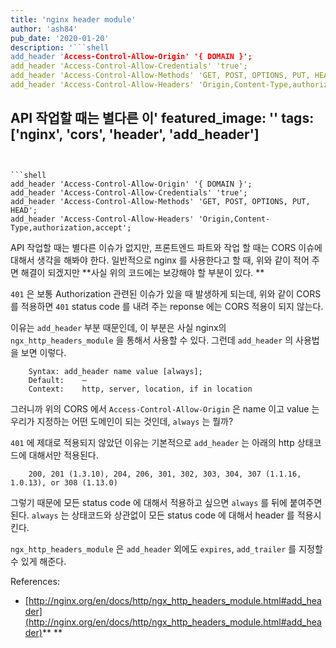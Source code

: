 ```yaml
---
title: 'nginx header module'
author: 'ash84'
pub_date: '2020-01-20'
description: '```shell
add_header 'Access-Control-Allow-Origin' '{ DOMAIN }';
add_header 'Access-Control-Allow-Credentials' 'true';
add_header 'Access-Control-Allow-Methods' 'GET, POST, OPTIONS, PUT, HEAD';
add_header 'Access-Control-Allow-Headers' 'Origin,Content-Type,authorization,accept';
```

API 작업할 때는 별다른 이'
featured_image: ''
tags: ['nginx', 'cors', 'header', 'add_header']
---
```


```shell
add_header 'Access-Control-Allow-Origin' '{ DOMAIN }';
add_header 'Access-Control-Allow-Credentials' 'true';
add_header 'Access-Control-Allow-Methods' 'GET, POST, OPTIONS, PUT, HEAD';
add_header 'Access-Control-Allow-Headers' 'Origin,Content-Type,authorization,accept';
```

API 작업할 때는 별다른 이슈가 없지만, 프론트엔드 파트와 작업 할 때는 CORS 이슈에 대해서 생각을 해봐야 한다. 일반적으로 nginx 를 사용한다고 할 때, 위와 같이 적어 주면 해결이 되겠지만 **사실 위의 코드에는 보강해야 할 부분이 있다. **

`401` 은 보통 Authorization 관련된 이슈가 있을 때 발생하게 되는데, 위와 같이 CORS 를 적용하면 `401` status code 를 내려 주는 reponse 에는 CORS 적용이 되지 않는다. 

이유는 `add_header` 부분 때문인데, 이 부분은 사실 nginx의 `ngx_http_headers_module` 을 통해서 사용할 수 있다. 그런데 `add_header` 의 사용법을 보면 이렇다. 

```
    Syntax:	add_header name value [always];
    Default:	—
    Context:	http, server, location, if in location
```

그러니까 위의 CORS 에서 `Access-Control-Allow-Origin` 은 name 이고 value 는 우리가 지정하는 어떤 도메인이 되는 것인데, `always` 는 뭘까? 

`401` 에 제대로 적용되지 않았던 이유는 기본적으로 `add_header` 는 아래의 http 상태코드에 대해서만 적용된다. 

```
    200, 201 (1.3.10), 204, 206, 301, 302, 303, 304, 307 (1.1.16, 1.0.13), or 308 (1.13.0)
```

그렇기 때문에 모든 status code 에 대해서 적용하고 싶으면 `always` 를 뒤에 붙여주면 된다. `always` 는 상태코드와 상관없이 모든 status code 에 대해서 header 를 적용시킨다. 

`ngx_http_headers_module` 은 `add_header` 외에도 `expires`, `add_trailer` 를 지정할 수 있게 해준다. 

References:
- [http://nginx.org/en/docs/http/ngx_http_headers_module.html#add_header](http://nginx.org/en/docs/http/ngx_http_headers_module.html#add_header)** **
